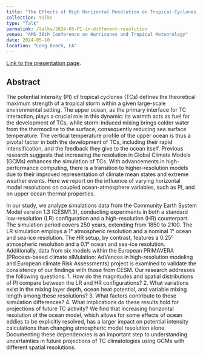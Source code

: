 ```yaml
---
title: "The Effects of High Horizontal Resolution on Tropical Cyclones' Potential Intensity and Upper Ocean Heat Content in the CESM"
collection: talks
type: "Talk"
permalink: /talks/2024-05-PI-in-different-resolution
venue: "AMS 36th Conference on Hurricanes and Tropical Meteorology"
date: 2024-05-10
location: "Long Beach, CA"
---
```


[Link to the presentation page](https://ams.confex.com/ams/36Hurricanes/meetingapp.cgi/Paper/442582).

## Abstract

The potential intensity (PI) of tropical cyclones (TCs) defines the theoretical maximum strength of a tropical storm within a given large-scale environmental setting. The upper ocean, as the primary interface for TC interaction, plays a crucial role in this dynamic: its warmth acts as fuel for the development of TCs, while storm-induced mixing brings colder water from the thermocline to the surface, consequently reducing sea surface temperature. The vertical temperature profile of the upper ocean is thus a pivotal factor in both the development of TCs, including their rapid intensification, and the feedback they give to the ocean itself. Previous research suggests that increasing the resolution in Global Climate Models (GCMs) enhances the simulation of TCs. With advancements in high-performance computing, there is a transition to higher-resolution models due to their improved representation of climate mean states and extreme weather events. Here we report on the influence of varying horizontal model resolutions on coupled ocean-atmosphere variables, such as PI, and on upper ocean thermal properties.

In our study, we analyze simulations data from the Community Earth System Model version 1.3 (CESM1.3), conducting experiments in both a standard low-resolution (LR) configuration and a high-resolution (HR) counterpart. The simulation period covers 250 years, extending from 1850 to 2100. The LR simulation employs a 1° atmospheric resolution and a nominal 1° ocean and sea-ice resolution. The HR setup, by contrast, features a 0.25° atmospheric resolution and a 0.1° ocean and sea-ice resolution. Additionally, data from six models within the European PRIMAVERA (PRocess-based climate sIMulation: AdVances in high-resolution modeling and European climate Risk Assessments) project is examined to validate the consistency of our findings with those from CESM. Our research addresses the following questions: 1. How do the magnitudes and spatial distributions of PI compare between the LR and HR configurations? 2. What variations exist in the mixing layer depth, ocean heat potential, and variable mixing length among these resolutions? 3. What factors contribute to these simulation differences? 4. What implications do these results hold for projections of future TC activity? We find that increasing horizontal resolution of the ocean model, which allows for some effects of ocean eddies to be explicitly resolved, has a larger impact on potential intensity calculations than changing atmospheric model resolution alone. Documenting these dependencies is an important step to understanding uncertainties in future projections of TC climatologies using GCMs with different spatial resolutions.
